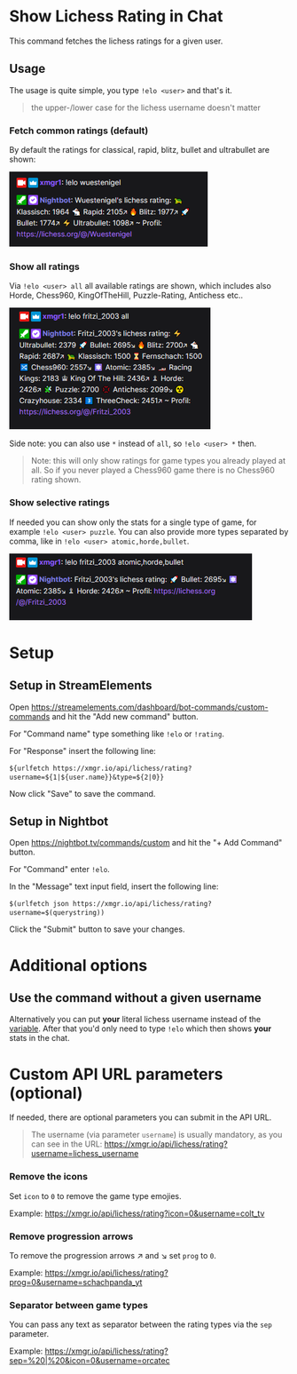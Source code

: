 # Show Lichess Rating in Chat

This command fetches the lichess ratings for a given user.

## Usage

The usage is quite simple, you type `!elo <user>` and that's it.

> the upper-/lower case for the lichess username doesn't matter

### Fetch common ratings (default)

By default the ratings for classical, rapid, blitz, bullet and ultrabullet are shown:

![Default ratings](../images/elo-default.png)

### Show all ratings

Via `!elo <user> all` all available ratings are shown, which includes also Horde, Chess960, KingOfTheHill,
Puzzle-Rating, Antichess etc..

![All ratings](../images/elo-all-ratings.png)

Side note: you can also use `*` instead of `all`, so `!elo <user> *` then.

> Note: this will only show ratings for game types you already played at all. So if you
> never played a Chess960 game there is no Chess960 rating shown.

### Show selective ratings

If needed you can show only the stats for a single type of game, for example `!elo <user> puzzle`. You can also provide
more types separated by comma, like in `!elo <user> atomic,horde,bullet`.

![Selective ratings](../images/elo-selektiv.png)

# Setup

## Setup in StreamElements

Open https://streamelements.com/dashboard/bot-commands/custom-commands and hit the "Add new command" button.

For "Command name" type something like `!elo` or `!rating`.

For "Response" insert the following line:

```
${urlfetch https://xmgr.io/api/lichess/rating?username=${1|${user.name}}&type=${2|0}}
```

Now click "Save" to save the command.

## Setup in Nightbot

Open https://nightbot.tv/commands/custom and hit the "+ Add Command" button.

For "Command" enter `!elo`.

In the "Message" text input field, insert the following line:

```
$(urlfetch json https://xmgr.io/api/lichess/rating?username=$(querystring))
```

Click the "Submit" button to save your changes.

# Additional options

## Use the command without a given username

Alternatively you can put **your** literal lichess username instead of the
[variable](help/variables.md). After that you'd only need to type `!elo` which then shows
**your** stats in the chat.

# Custom API URL parameters (optional)

If needed, there are optional parameters you can submit in the API URL.

> The username (via parameter `username`) is usually mandatory, as you can see
> in the URL: https://xmgr.io/api/lichess/rating?username=lichess_username

### Remove the icons

Set `icon` to `0` to remove the game type emojies.

Example: https://xmgr.io/api/lichess/rating?icon=0&username=colt_tv

### Remove progression arrows

To remove the progression arrows ↗ and ↘ set `prog` to `0`.

Example: https://xmgr.io/api/lichess/rating?prog=0&username=schachpanda_yt

### Separator between game types

You can pass any text as separator between the rating types via the `sep` parameter.

Example: https://xmgr.io/api/lichess/rating?sep=%20|%20&icon=0&username=orcatec
